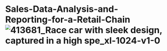 # Sales-Data-Analysis-and-Reporting-for-a-Retail-Chain ![413681_Race car with sleek design, captured in a high spe_xl-1024-v1-0](https://github.com/user-attachments/assets/47248933-7aa7-4487-8721-97030737cabb)
